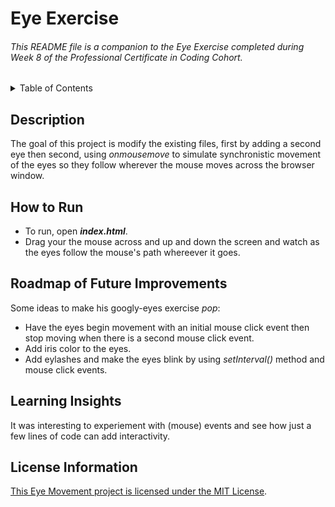 # Eye Exercise

###### This README file is a companion to the Eye Exercise completed during Week 8 of the Professional Certificate in Coding Cohort. 

<!-- TABLE OF CONTENTS -->
<details>
  <summary>Table of Contents</summary>
  <ul>
    <li><a href="#description">Description</a></li>
    <li><a href="#how-to-run">How to Run</a></li>
    <li><a href="#roadmap-of-future-improvements">Roadmap of Future Improvements</a></li>
    <li><a href="#learning-insights">Learning Insights</a></li>
    <li><a href="#license-information">License Information</a></li>
  </ul>
</details>

## Description
The goal of this project is modify the existing files, first by adding a second eye then second, using *onmousemove* to simulate synchronistic movement of the eyes so they follow wherever the mouse moves across the browser window.

## How to Run
* To run, open ___index.html___.
* Drag your the mouse across and up and down the screen and watch as the eyes follow the mouse's path whereever it goes.


## Roadmap of Future Improvements
Some ideas to make his googly-eyes exercise *pop*:

* Have the eyes begin movement with an initial mouse click event then stop moving when there is a second mouse click event.
* Add iris color to the eyes.
* Add eylashes and make the eyes blink by using *setInterval()* method and mouse click events.

## Learning Insights

It was interesting to experiement with (mouse) events and see how just a few lines of code can add interactivity. 


## License Information
[This Eye Movement project is licensed under the MIT License](https://github.com/wkbw/Pac-Manr#:~:text=Commit%20time-,LICENSE,-Initial%20commit).


